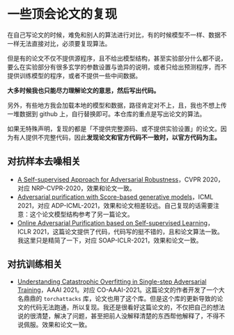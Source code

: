# 一些顶会论文的复现

在自己写论文的时候，难免和别人的算法进行对比，有的时候模型不一样、数据不一样无法直接对比，必须要复现算法。

但是有的论文不仅不提供源程序，且不给出模型结构，甚至实验部分什么都不说，要么在实验部分有很多玄学的参数设置与诡异的说明，或者只给出预测程序，而不提供训练模型的程序，或者不提供一些中间数据。

**大多时候我也只能尽力理解论文的意思，然后写出代码。**

另外，有些地方我会加载本地的模型和数据，路径肯定对不上，且，我也不想上传一堆数据到 github 上，自行替换即可。本仓库的重点是写出论文的算法。

如果无特殊声明，复现的都是「不提供完整源码、或不提供实验设置」的论文。因为有人提供不完整代码，因此**发现论文和官方代码不一致时，以官方代码为主。**

## 对抗样本去噪相关

- [A Self-supervised Approach for Adversarial Robustness](https://arxiv.org/abs/2006.04924)，CVPR 2020，对应 NRP-CVPR-2020，效果和论文一致。
- [Adversarial purification with Score-based generative models](https://arxiv.org/abs/2106.06041)，ICML 2021，对应 ADP-ICML-2021，效果和论文相差较远。自己复现的话需要注意：这个论文模型结构参考了另一篇论文。
- [Online Adversarial Purification based on Self-supervised Learning](https://openreview.net/forum?id=_i3ASPp12WS)，ICLR 2021，这篇论文提供了代码，代码写的挺不错的，且和论文算法一致。我这里只是精简了一下，对应 SOAP-ICLR-2021，效果和论文一致。

## 对抗训练相关

- [Understanding Catastrophic Overfitting in Single-step Adversarial Training](https://arxiv.org/abs/2010.01799)，AAAI 2021。对应 CO-AAAI-2021。这篇论文的作者开发了一个大名鼎鼎的 `torchattacks` 库，论文也用了这个库。但是这个库的更新导致的论文的代码无法跑通，所以复现。我还是很看好这篇论文的，不仅把自己的想法说的很清楚，解决了问题，甚至把前人没解释清楚的东西帮他解释了，不得不说佩服。效果和论文一致。
